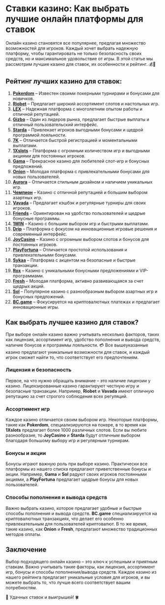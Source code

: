 # Ставки казино: Как выбрать лучшие онлайн платформы для ставок

Онлайн казино становятся все популярнее, предлагая множество возможностей для игроков. Каждый хочет выбрать надежную платформу, чтобы гарантировать не только безопасность своих средств, но и максимальное удовольствие от игры. В этой статье мы рассмотрим лучшие казино для ставок, их особенности и рейтинг. 💰🎰

## Рейтинг лучших казино для ставок:

1. **[Pokerdom](https://brandplay.link/4k77v2yx)** – Известен своими покерными турнирами и бонусами для новичков.
2. **[Riobet](https://brandplay.link/7xBLTPyj)** – Предлагает широкий ассортимент слотов и настольных игр.
3. **[LEX](https://brandplay.link/zW4hdDFV)** – Надежная платформа с многолетним опытом работы и отличной репутацией.
4. **[Gizbo](https://brandplay.link/bprXw4YV)** – Один из лидеров рынка, предлагает быстрые выплаты и отличный пользовательский интерфейс.
5. **[Starda](https://brandplay.link/fB7xwRFL)** – Привлекает игроков выгодными бонусами и щедрой программой лояльности.
6. **[7K](https://brandplay.link/BvQyFShp)** – Отличается быстрой регистрацией и моментальными выплатами.
7. **[1Xslots](https://brandplay.link/hSB1khtr)** – Платформа с огромным количеством игр и выгодными акциями для постоянных игроков.
8. **[Gama](https://brandplay.link/j6NMKsDz)** – Прекрасное казино для любителей слот-игр и бонусных предложений.
9. **[Onion](https://brandplay.link/zBGRVpQ9)** – Молодая платформа с привлекательными бонусами для новых пользователей.
10. **[Aurora](https://10trafic-stat2.com/click/668546556bcc6313411604bd/6766/13032/subaccount)** – Отличается стильным дизайном и наличием уникальных игр.
11. **[Чемпион](https://temon-gter.cfd/go/lRq?p80412p304504pcc44t17455)** – Казино с отличной репутацией и большим выбором азартных игр.
12. **[Vavada](https://vavadapartner.pro/?promo=ea5c9275-6854-4505-94fc-95ab18221945-linkb2)** – Предлагает кэшбэк и регулярные турниры для своих игроков.
13. **[Friends](https://gofriends.run/linkb2)** – Ориентирован на удобство пользователей и щедрые бонусные программы.
14. **[1WIN](https://brandplay.link/smXVpBbG)** – Казино с большим выбором игр и быстрыми выплатами.
15. **[Drip](https://drp-ircp01.com/c07e6a3db)** – Платформа с фокусом на инновационные игровые решения и современный интерфейс.
16. **[JoyCasino](https://rpc30.call2me.pro/?/ru/registration?apkpop=0&partner=p24970p3291217pc98f)** – Казино с огромным выбором слотов и бонусов для постоянных игроков.
17. **[PlayFortuna](https://fortunapromo.net/alt/playfortuna/registration?0dc4a9362a71feb7e3f165fb8e766f70)** – Отличается простотой использования и привлекательными бонусами.
18. **[Sykaa](https://s-two-way.com/?source=linkb2&pid=30697)** – Платформа с акцентом на безопасные и быстрые транзакции.
19. **[Rox](https://rox-pvwfpjgcxe.com/cb1ee18a5)** – Казино с уникальными бонусными предложениями и VIP-программами.
20. **[Fresh](https://fresh-eumwkxwao.com/c3f7b485d)** – Молодая платформа, активно развивающаяся за счет щедрых акций.
21. **[Sol](https://sol-mmtdzfbaco.com/cb2415bca)** – Популярное казино с разнообразным выбором азартных игр и бонусных предложений.
22. **[BC.game](https://partnerbcgame.com/dcc53d441)** – Фокусируется на криптовалютных платежах и предлагает инновационные игры.

## Как выбрать лучшее казино для ставок?

При выборе онлайн казино важно учитывать несколько факторов, таких как лицензия, ассортимент игр, удобство пополнения и вывода средств, наличие бонусов и программы лояльности. 💳 Все вышеуказанные казино предлагают уникальные возможности для ставок, и каждый игрок сможет найти то, что соответствует его предпочтениям.

### Лицензия и безопасность

Первое, на что нужно обращать внимание – это наличие лицензии у казино. Лицензированные казино гарантируют честную игру и безопасные транзакции. Например, **Riobet** и **Vavada** имеют отличную репутацию за счет строгого соблюдения всех регуляций.

### Ассортимент игр

Каждое казино отличается своим выбором игр. Некоторые платформы, такие как **Pokerdom**, специализируются на покере, в то время как **1Xslots** предлагает более 1000 различных слотов. Если вы любите разнообразие, то **JoyCasino** и **Starda** будут отличным выбором благодаря большому выбору игр и регулярным турнирам.

### Бонусы и акции

Бонусы играют важную роль при выборе казино. Практически все платформы из нашего списка предлагают приветственные бонусы и акции. Например, **Gama** и **Sol** радуют своих игроков постоянными акциями, а **PlayFortuna** предлагает щедрые бонусы для новых пользователей.

### Способы пополнения и вывода средств

Важно выбрать казино, которое предлагает удобные и быстрые способы пополнения и вывода средств. **BC.game** специализируется на криптовалютных транзакциях, что делает его особенно привлекательным для пользователей криптовалют. В то же время, такие казино, как **Onion** и **Fresh**, предлагают множество традиционных методов оплаты.

## Заключение

Выбор подходящего онлайн казино – это ключ к успешным и приятным ставкам. Важно учитывать такие факторы, как лицензия, ассортимент игр, бонусы и способы пополнения/вывода средств. Каждое казино из нашего рейтинга предлагает уникальные условия для игроков, и вы можете выбрать то, что лучше всего соответствует вашим потребностям.

🎲 Удачных ставок и выигрышей! 🍀
